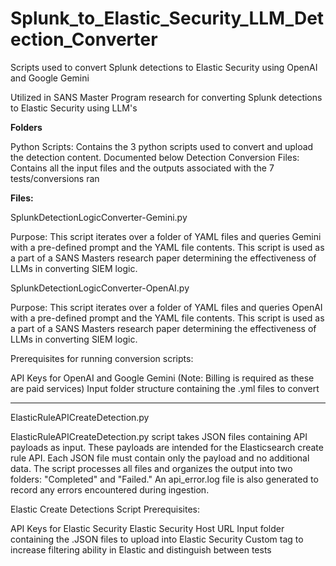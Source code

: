 # Splunk_to_Elastic_Security_LLM_Detection_Converter
Scripts used to convert Splunk detections to Elastic Security using OpenAI and Google Gemini

Utilized in SANS Master Program research for converting Splunk detections to Elastic Security using LLM's




**Folders**


Python Scripts: Contains the 3 python scripts used to convert and upload the detection content. Documented below
Detection Conversion Files: Contains all the input files and the outputs associated with the 7 tests/conversions ran

**Files:**

SplunkDetectionLogicConverter-Gemini.py 

Purpose: This script iterates over a folder of YAML files and queries Gemini with a pre-defined prompt and the YAML file contents. This script
is used as a part of a SANS Masters research paper determining the effectiveness of LLMs in converting SIEM logic. 

SplunkDetectionLogicConverter-OpenAI.py 

Purpose: This script iterates over a folder of YAML files and queries OpenAI with a pre-defined prompt and the YAML file contents. This script
is used as a part of a SANS Masters research paper determining the effectiveness of LLMs in converting SIEM logic. 

Prerequisites for running conversion scripts: 

API Keys for OpenAI and Google Gemini (Note: Billing is required as these are paid services)
Input folder structure containing the .yml files to convert

_________________________________________________________________________________________________________________________________________

ElasticRuleAPICreateDetection.py

ElasticRuleAPICreateDetection.py script takes JSON files containing API payloads as input. These payloads are intended for the Elasticsearch create rule API. Each JSON file must contain only the payload and no additional data. The script processes all files and organizes the output into two folders: "Completed" and "Failed." An api_error.log file is also generated to record any errors encountered during ingestion.

Elastic Create Detections Script Prerequisites:

API Keys for Elastic Security
Elastic Security Host URL
Input folder containing the .JSON files to upload into Elastic Security
Custom tag to increase filtering ability in Elastic and distinguish between tests

